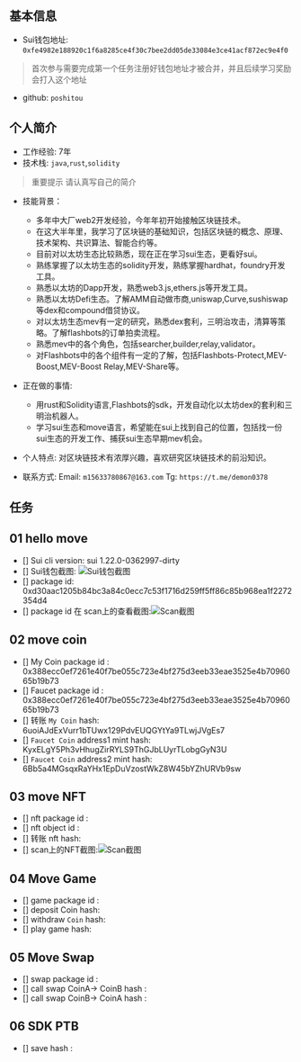## 基本信息
- Sui钱包地址: `0xfe4982e188920c1f6a8285ce4f30c7bee2dd05de33084e3ce41acf872ec9e4f0`
> 首次参与需要完成第一个任务注册好钱包地址才被合并，并且后续学习奖励会打入这个地址
- github: `poshitou`

## 个人简介
- 工作经验: 7年
- 技术栈: `java`,`rust`,`solidity`
> 重要提示 请认真写自己的简介

- 技能背景：
  - 多年中大厂web2开发经验，今年年初开始接触区块链技术。
  - 在这大半年里，我学习了区块链的基础知识，包括区块链的概念、原理、技术架构、共识算法、智能合约等。
  - 目前对以太坊生态比较熟悉，现在正在学习sui生态，更看好sui。
  - 熟练掌握了以太坊生态的solidity开发，熟练掌握hardhat，foundry开发工具。
  - 熟悉以太坊的Dapp开发，熟悉web3.js,ethers.js等开发工具。
  - 熟悉以太坊Defi生态。了解AMM自动做市商,uniswap,Curve,sushiswap等dex和compound借贷协议。
  - 对以太坊生态mev有一定的研究，熟悉dex套利，三明治攻击，清算等策略。了解flashbots的订单拍卖流程。
  - 熟悉mev中的各个角色，包括searcher,builder,relay,validator。
  - 对Flashbots中的各个组件有一定的了解，包括Flashbots-Protect,MEV-Boost,MEV-Boost Relay,MEV-Share等。


- 正在做的事情:
   - 用rust和Solidity语言,Flashbots的sdk，开发自动化以太坊dex的套利和三明治机器人。
   - 学习sui生态和move语言，希望能在sui上找到自己的位置，包括找一份sui生态的开发工作、捕获sui生态早期mev机会。


- 个人特点: 对区块链技术有浓厚兴趣，喜欢研究区块链技术的前沿知识。


- 联系方式: Email: `m15633780867@163.com` Tg: `https://t.me/demon0378`

## 任务

##   01 hello move  
- [] Sui cli version: sui 1.22.0-0362997-dirty
- [] Sui钱包截图: ![Sui钱包截图](./images/img.png)
- [] package id: 0xd30aac1205b84bc3a84c0ecc7c53f1716d259ff5ff86c85b968ea1f2272354d4
- [] package id 在 scan上的查看截图:![Scan截图](./images/img_1.png)

##   02 move coin
- [] My Coin package id : 0x388ecc0ef7261e40f7be055c723e4bf275d3eeb33eae3525e4b7096065b19b73
- [] Faucet package id : 0x388ecc0ef7261e40f7be055c723e4bf275d3eeb33eae3525e4b7096065b19b73
- [] 转账 `My Coin` hash: 6uoiAJdExVurr1bTUwx129PdvEUQGYtYa9TLwjJVgEs7
- [] `Faucet Coin` address1 mint hash: KyxELgY5Ph3vHhugZirRYLS9ThGJbLUyrTLobgGyN3U
- [] `Faucet Coin` address2 mint hash: 6Bb5a4MGsqxRaYHx1EpDuVzostWkZ8W45bYZhURVb9sw

##   03 move NFT
- [] nft package id :
- [] nft object id : 
- [] 转账 nft  hash:
- [] scan上的NFT截图:![Scan截图](./images/你的图片地址)

##   04 Move Game
- [] game package id :
- [] deposit Coin hash:
- [] withdraw `Coin` hash:
- [] play game hash:

##   05 Move Swap
- [] swap package id :
- [] call swap CoinA-> CoinB  hash :
- [] call swap CoinB-> CoinA  hash :

##   06 SDK PTB
- [] save hash :
